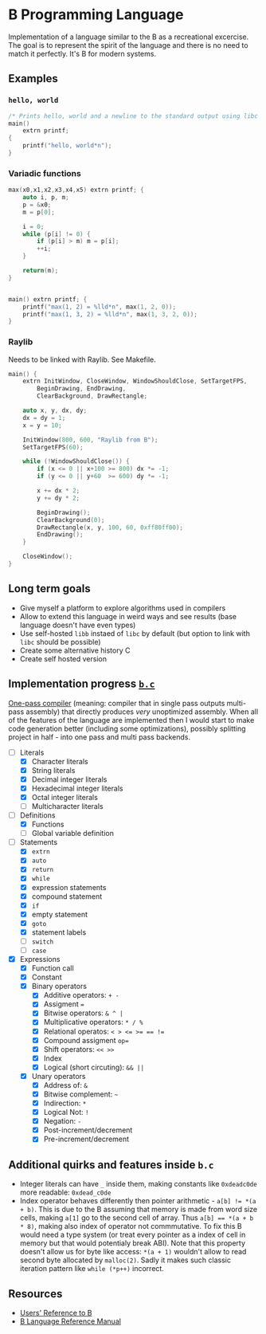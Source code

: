 # B Programming Language

Implementation of a language similar to the B as a recreational excercise.
The goal is to represent the spirit of the language and there is no need to match it perfectly.
It's B for modern systems.

## Examples

### `hello, world`

```c
/* Prints hello, world and a newline to the standard output using libc */
main()
	extrn printf;
{
    printf("hello, world*n");
}
```

### Variadic functions

```c
max(x0,x1,x2,x3,x4,x5) extrn printf; {
	auto i, p, m;
	p = &x0;
	m = p[0];

	i = 0;
	while (p[i] != 0) {
		if (p[i] > m) m = p[i];
		++i;
	}

	return(m);
}


main() extrn printf; {
	printf("max(1, 2) = %lld*n", max(1, 2, 0));
	printf("max(1, 3, 2) = %lld*n", max(1, 3, 2, 0));
}
```

### Raylib

Needs to be linked with Raylib. See Makefile.

```c
main() {
	extrn InitWindow, CloseWindow, WindowShouldClose, SetTargetFPS,
		BeginDrawing, EndDrawing,
		ClearBackground, DrawRectangle;

	auto x, y, dx, dy;
	dx = dy = 1;
	x = y = 10;

	InitWindow(800, 600, "Raylib from B");
	SetTargetFPS(60);

	while (!WindowShouldClose()) {
		if (x <= 0 || x+100 >= 800) dx *= -1;
		if (y <= 0 || y+60  >= 600) dy *= -1;

		x += dx * 2;
		y += dy * 2;

		BeginDrawing();
		ClearBackground(0);
		DrawRectangle(x, y, 100, 60, 0xff80ff00);
		EndDrawing();
	}

	CloseWindow();
}
```


## Long term goals

- Give myself a platform to explore algorithms used in compilers
- Allow to extend this language in weird ways and see results (base language doesn't have even types)
- Use self-hosted `libb` instaed of `libc` by default (but option to link with `libc` should be possible)
- Create some alternative history C
- Create self hosted version

## Implementation progress [`b.c`](./b.c)

[One-pass compiler](https://en.wikipedia.org/wiki/One-pass_compiler) (meaning: compiler that in single pass outputs multi-pass assembly) that directly produces *very* unoptimized assembly.
When all of the features of the language are implemented then I would start to make code generation better (including some optimizations), possibly splitting project in half - into one pass and multi pass backends.

- [ ] Literals
    - [x] Character literals
    - [x] String literals
    - [x] Decimal integer literals
    - [x] Hexadecimal integer literals
    - [x] Octal integer literals
    - [ ] Multicharacter literals
- [ ] Definitions
    - [x] Functions
    - [ ] Global variable definition
- [ ] Statements
    - [x] `extrn`
    - [x] `auto`
    - [x] `return`
    - [x] `while`
    - [x] expression statements
    - [x] compound statement
    - [x] `if`
    - [x] empty statement
    - [x] `goto`
    - [x] statement labels
    - [ ] `switch`
    - [ ] `case`
- [x] Expressions
    - [x] Function call
    - [x] Constant
    - [x] Binary operators
        - [x] Additive operators: `+ -`
        - [x] Assigment `=`
        - [x] Bitwise operators: `& ^ |`
        - [x] Multiplicative operators: `* / %`
        - [x] Relational operatos: `< > <= >= == !=`
        - [x] Compound assigment `op=`
        - [x] Shift operators: `<< >>`
        - [x] Index
        - [x] Logical (short circuting): `&& ||`
    - [x] Unary operators
        - [x] Address of: `&`
        - [x] Bitwise complement: `~`
        - [x] Indirection: `*`
        - [x] Logical Not: `!`
        - [x] Negation: `-`
        - [x] Post-increment/decrement
        - [x] Pre-increment/decrement

## Additional quirks and features inside `b.c`

- Integer literals can have `_` inside them, making constants like `0xdeadc0de` more readable: `0xdead_c0de`
- Index operator behaves differently then pointer arithmetic - `a[b] != *(a + b)`. This is due to the B assuming that memory is made from word size cells, making `a[1]` go to the second cell of array. Thus `a[b] == *(a + b * 8)`, making also index of operator not commmutative. To fix this B would need a type system (or treat every pointer as a index of cell in memory but that would potentialy break ABI). Note that this property doesn't allow us for byte like access: `*(a + 1)` wouldn't allow to read second byte allocated by `malloc(2)`. Sadly it makes such classic iteration pattern like `while (*p++)` incorrect.

## Resources

- [Users' Reference to B](https://www.nokia.com/bell-labs/about/dennis-m-ritchie/kbman.html)
- [B Language Reference Manual](https://www.thinkage.ca/gcos/expl/b/index.html)
